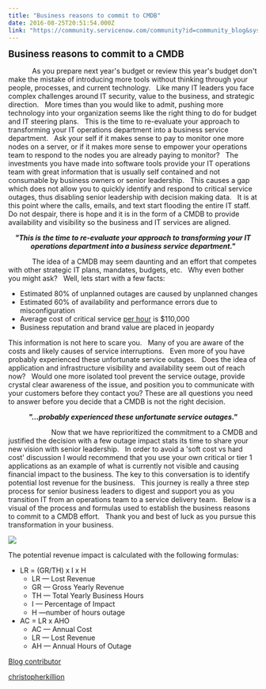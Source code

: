 ```yaml
---
title: "Business reasons to commit to CMDB"
date: 2016-08-25T20:51:54.000Z
link: "https://community.servicenow.com/community?id=community_blog&sys_id=cfcca265dbd0dbc01dcaf3231f9619b5"
---
```

<p><span style="font-size: 14.0pt;"><strong>Business reasons to commit to a CMDB</strong></span></p><p></p><p style="text-indent: .5in;">As you prepare next year's budget or review this year's budget don't make the mistake of introducing more tools without thinking through your people, processes, and current technology.   Like many IT leaders you face complex challenges around IT security, value to the business, and strategic direction.   More times than you would like to admit, pushing more technology into your organization seems like the right thing to do for budget and IT steering plans.   This is the time to re-evaluate your approach to transforming your IT operations department into a business service department.   Ask your self if it makes sense to pay to monitor one more nodes on a server, or if it makes more sense to empower your operations team to respond to the nodes you are already paying to monitor?   The investments you have made into software tools provide your IT operations team with great information that is usually self contained and not consumable by business owners or senior leadership.   This causes a gap which does not allow you to quickly identify and respond to critical service outages, thus disabling senior leadership with decision making data.   It is at this point where the calls, emails, and text start flooding the entire IT staff.   Do not despair, there is hope and it is in the form of a CMDB to provide availability and visibility so the business and IT services are aligned.</p><p></p><p align="center" style="text-align: center;"><strong><em>"This is the time to re-evaluate your approach to transforming your IT operations department into a business service department."</em></strong></p><p></p><p style="text-indent: .5in;">The idea of a CMDB may seem daunting and an effort that competes with other strategic IT plans, mandates, budgets, etc.   Why even bother you might ask?   Well, lets start with a few facts:</p><p></p><ul style="list-style-type: disc;"><li>Estimated 80% of unplanned outages are caused by unplanned changes</li><li>Estimated 60% of availability and performance errors due to misconfiguration</li><li>Average cost of critical service <span style="text-decoration: underline;">per hour</span> is $110,000</li><li>Business reputation and brand value are placed in jeopardy </li></ul><p></p><p>This information is not here to scare you.   Many of you are aware of the costs and likely causes of service interruptions.   Even more of you have probably experienced these unfortunate service outages.   Does the idea of application and infrastructure visibility and availability seem out of reach now?   Would one more isolated tool prevent the service outage, provide crystal clear awareness of the issue, and position you to communicate with your customers before they contact you? These are all questions you need to answer before you decide that a CMDB is not the right decision.</p><p></p><p align="center" style="text-align: center;"><strong><em>"…probably experienced these unfortunate service outages."</em></strong></p><p align="center" style="text-align: center;"></p><p>                       Now that we have reprioritized the commitment to a CMDB and justified the decision with a few outage impact stats its time to share your new vision with senior leadership.   In order to avoid a 'soft cost vs hard cost' discussion I would recommend that you use your own critical or tier 1 applications as an example of what is currently not visible and causing financial impact to the business. The key to this conversation is to identify potential lost revenue for the business.   This journey is really a three step process for senior business leaders to digest and support you as you transition IT from an operations team to a service delivery team.   Below is a visual of the process and formulas used to establish the business reasons to commit to a CMDB effort.   Thank you and best of luck as you pursue this transformation in your business.</p><p></p><p><img   class="image-1 jive-image" src="72651442db189fc068c1fb651f9619dd.iix" style="max-width: 1200px; max-height: 900px;"/></p><p></p><p></p><p>The potential revenue impact is calculated with the following formulas:</p><ul style="list-style-type: disc;"><li>LR = (GR/TH) x I x H<ul style="list-style-type: circle;"><li>LR — Lost Revenue</li><li>GR — Gross Yearly Revenue</li><li>TH — Total Yearly Business Hours</li><li>I — Percentage of Impact</li><li>H —number of hours outage</li></ul></li><li>AC = LR x AHO<ul style="list-style-type: circle;"><li>AC — Annual Cost</li><li>LR — Lost Revenue</li><li>AH — Annual Hours of Outage</li></ul></li></ul><p></p><p><span style="text-decoration: underline;">Blog contributor</span></p><p><a title="christopherkillion" __default_attr="51631" __jive_macro_name="user" _jive_internal="true" class="jive_macro jive_macro_user" data-orig-content="christopherkillion" data-renderedposition="1339.75_8_125_16" href="/community?id=community_user_profile&user=cb3092e5db581fc09c9ffb651f961969">christopherkillion</a></p>